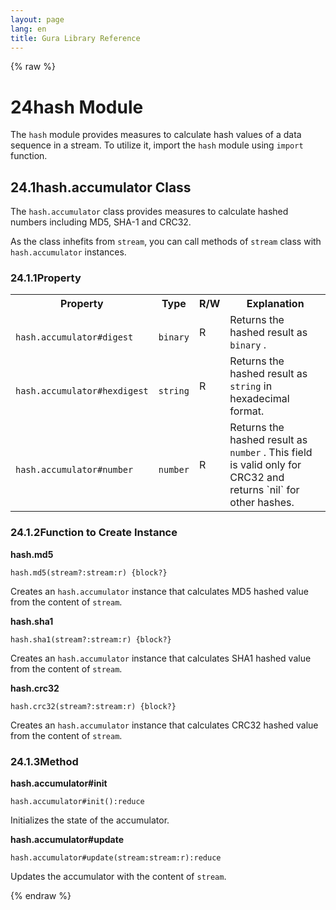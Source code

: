```yaml
---
layout: page
lang: en
title: Gura Library Reference
---
```


{% raw %}
<h1><span class="caption-index-1">24</span><a name="anchor-24"></a>hash Module</h1>
<p>
The <code>hash</code> module provides measures to calculate hash values of a data sequence in a stream. To utilize it, import the <code>hash</code> module using <code>import</code> function.
</p>
<h2><span class="caption-index-2">24.1</span><a name="anchor-24-1"></a>hash.accumulator Class</h2>
<p>
The <code>hash.accumulator</code> class provides measures to calculate hashed numbers including MD5, SHA-1 and CRC32.
</p>
<p>
As the class inhefits from <code>stream</code>, you can call methods of <code>stream</code> class with <code>hash.accumulator</code> instances.
</p>
<h3><span class="caption-index-3">24.1.1</span><a name="anchor-24-1-1"></a>Property</h3>
<p>
<table>

<tr>
<th>
Property</th>
<th>
Type</th>
<th>
R/W</th>
<th>
Explanation</th>
</tr>


<tr>
<td>
<code>
hash.accumulator#digest</code>
</td>
<td>
<code>
binary</code>
</td>
<td>
R</td>

<td>
Returns the hashed result as <code>
binary</code>
.</td>
</tr>


<tr>
<td>
<code>
hash.accumulator#hexdigest</code>
</td>
<td>
<code>
string</code>
</td>
<td>
R</td>

<td>
Returns the hashed result as <code>
string</code>
 in hexadecimal format.</td>
</tr>


<tr>
<td>
<code>
hash.accumulator#number</code>
</td>
<td>
<code>
number</code>
</td>
<td>
R</td>

<td>
Returns the hashed result as <code>
number</code>
.
This field is valid only for CRC32 and returns `nil` for other hashes.</td>
</tr>


</table>

</p>
<h3><span class="caption-index-3">24.1.2</span><a name="anchor-24-1-2"></a>Function to Create Instance</h3>
<p>
<strong>hash.md5</strong>
</p>
<p>
<code>hash.md5(stream?:stream:r) {block?}</code>
</p>
<p>
Creates an <code>hash.accumulator</code> instance that calculates MD5 hashed value from the content of <code>stream</code>.
</p>
<p>
<strong>hash.sha1</strong>
</p>
<p>
<code>hash.sha1(stream?:stream:r) {block?}</code>
</p>
<p>
Creates an <code>hash.accumulator</code> instance that calculates SHA1 hashed value from the content of <code>stream</code>.
</p>
<p>
<strong>hash.crc32</strong>
</p>
<p>
<code>hash.crc32(stream?:stream:r) {block?}</code>
</p>
<p>
Creates an <code>hash.accumulator</code> instance that calculates CRC32 hashed value from the content of <code>stream</code>.
</p>
<h3><span class="caption-index-3">24.1.3</span><a name="anchor-24-1-3"></a>Method</h3>
<p>
<strong>hash.accumulator#init</strong>
</p>
<p>
<code>hash.accumulator#init():reduce</code>
</p>
<p>
Initializes the state of the accumulator.
</p>
<p>
<strong>hash.accumulator#update</strong>
</p>
<p>
<code>hash.accumulator#update(stream:stream:r):reduce</code>
</p>
<p>
Updates the accumulator with the content of <code>stream</code>.
</p>
<p />

{% endraw %}
